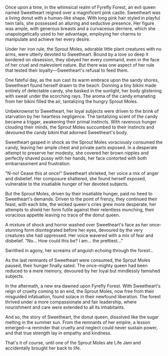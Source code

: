 Once upon a time, in the whimsical realm of Fyrefly Forest, an evil queen named Sweetheart reigned over a magnificent pink castle. Sweetheart was a living donut with a human-like shape. With long pink hair styled in playful twin tails, she possessed an alluring and seductive presence. Her figure was ample, with generous breasts and a curvaceous derriere, which she unapologetically used to her advantage, employing her charms to manipulate and achieve her every desire.

Under her iron rule, the Sprout Moles, adorable little plant creatures with no arms, were utterly devoted to Sweetheart. Bound by a love so deep it bordered on obsession, they obeyed her every command, even in the face of her cruel and malevolent nature. But there was one aspect of her rule that tested their loyalty—Sweetheart's refusal to feed them.

One fateful day, as the sun cast its warm embrace upon the sandy shores, Sweetheart found herself drawn to the beach. Donning a tiny bikini made entirely of delectable candy, she basked in the sunlight, her body glistening with sweat under the scorching rays. The aroma of the candy emanating from her bikini filled the air, tantalizing the hungry Sprout Moles.

Unbeknownst to Sweetheart, her loyal subjects were driven to the brink of starvation by her heartless negligence. The tantalizing scent of the candy became a trigger, awakening their primal instincts. With ravenous hunger clouding their minds, the Sprout Moles succumbed to their instincts and devoured the candy bikini that adorned Sweetheart's body.

Sweetheart gasped in shock as the Sprout Moles voraciously consumed the candy, leaving her ample chest and private parts exposed. In a desperate attempt to preserve her modesty, she covered her brown nipples and perfectly shaved pussy with her hands, her face contorted with both embarrassment and frustration.

"N-no! Cease this at once!" Sweetheart shrieked, her voice a mix of anger and disbelief. Her composure shattered, she found herself exposed, vulnerable to the insatiable hunger of her devoted subjects.

But the Sprout Moles, driven by their insatiable hunger, paid no heed to Sweetheart's demands. Driven to the point of frenzy, they continued their feast, with each bite, the wicked queen's cries grew more desperate, her attempts to shield her form futile against their relentless munching, their voracious appetite leaving no trace of the donut  queen.

A mixture of shock and horror washed over Sweetheart's face as her once-stunning form disintegrated before her eyes, devoured by the very creatures she had oppressed. Her voice wavered with a mix of fear and disbelief. "No... How could this be? I am... the prettiest..."

Swrithed in agony, her screams of anguish echoing through the forest...

As the last remnants of Sweetheart were consumed, the Sprout Moles paused, their hunger finally sated. The once-mighty queen had been reduced to a mere memory, devoured by her loyal but mindlessly famished subjects.

In the aftermath, a new era dawned upon Fyrefly Forest. With Sweetheart's reign of cruelty coming to an end, the Sprout Moles, now free from their misguided infatuation, found solace in their newfound liberation. The forest thrived under a more compassionate and fair leadership, where nourishment and care were extended to all its inhabitants.

And so, the story of Sweetheart, the donut queen, dissolved like the sugar melting in the summer sun. From the remnants of her empire, a lesson emerged—a reminder that cruelty and neglect could never sustain power, and that true strength lay in empathy and kindness.

That's it of course, until one of the Sprout Moles ate Life Jam and accidentally brought her back to life.